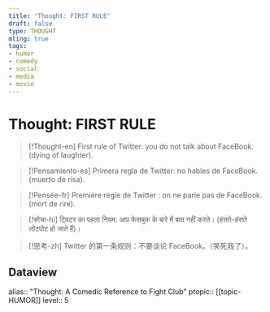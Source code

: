 ```yaml
---
title: "Thought: FIRST RULE"
draft: false
type: THOUGHT
mling: true
tags: 
- humor
- comedy
- social
- media
- movie
---
```


# Thought: FIRST RULE
>[!Thought-en]
>First rule of Twitter: you do not talk about FaceBook. (dying of laughter).

>[!Pensamiento-es]
>Primera regla de Twitter: no hables de FaceBook. (muerto de risa).

>[!Pensée-fr]
>Première règle de Twitter : on ne parle pas de FaceBook. (mort de rire).

>[!सोचा-hi]
>ट्विटर का पहला नियम: आप फेसबुक के बारे में बात नहीं करते। (हंसते-हंसते लोटपोट हो जाते हैं)।

>[!思考-zh]
>Twitter 的第一条规则：不要谈论 FaceBook。（笑死我了）。

## Dataview
alias:: "Thought: A Comedic Reference to Fight Club"
ptopic:: [[topic-HUMOR]]
level:: 5